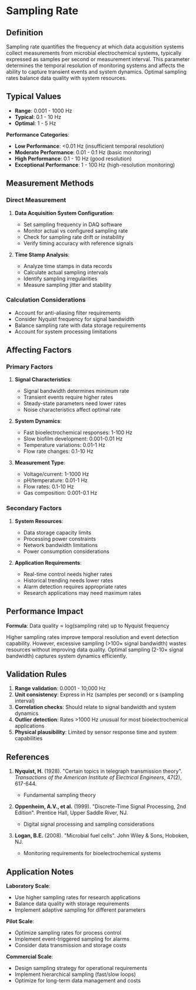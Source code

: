 <!--
Parameter ID: sampling_rate
Category: monitoring
Generated: 2025-01-16T12:23:00.000Z
-->

# Sampling Rate

## Definition

Sampling rate quantifies the frequency at which data acquisition systems collect
measurements from microbial electrochemical systems, typically expressed as
samples per second or measurement interval. This parameter determines the
temporal resolution of monitoring systems and affects the ability to capture
transient events and system dynamics. Optimal sampling rates balance data
quality with system resources.

## Typical Values

- **Range**: 0.001 - 1000 Hz
- **Typical**: 0.1 - 10 Hz
- **Optimal**: 1 - 5 Hz

**Performance Categories**:

- **Low Performance**: <0.01 Hz (insufficient temporal resolution)
- **Moderate Performance**: 0.01 - 0.1 Hz (basic monitoring)
- **High Performance**: 0.1 - 10 Hz (good resolution)
- **Exceptional Performance**: 1 - 100 Hz (high-resolution monitoring)

## Measurement Methods

### Direct Measurement

1. **Data Acquisition System Configuration**:

   - Set sampling frequency in DAQ software
   - Monitor actual vs configured sampling rate
   - Check for sampling rate drift or instability
   - Verify timing accuracy with reference signals

2. **Time Stamp Analysis**:
   - Analyze time stamps in data records
   - Calculate actual sampling intervals
   - Identify sampling irregularities
   - Measure sampling jitter and stability

### Calculation Considerations

- Account for anti-aliasing filter requirements
- Consider Nyquist frequency for signal bandwidth
- Balance sampling rate with data storage requirements
- Account for system processing limitations

## Affecting Factors

### Primary Factors

1. **Signal Characteristics**:

   - Signal bandwidth determines minimum rate
   - Transient events require higher rates
   - Steady-state parameters need lower rates
   - Noise characteristics affect optimal rate

2. **System Dynamics**:

   - Fast bioelectrochemical responses: 1-100 Hz
   - Slow biofilm development: 0.001-0.01 Hz
   - Temperature variations: 0.01-1 Hz
   - Flow rate changes: 0.1-10 Hz

3. **Measurement Type**:
   - Voltage/current: 1-1000 Hz
   - pH/temperature: 0.01-1 Hz
   - Flow rates: 0.1-10 Hz
   - Gas composition: 0.001-0.1 Hz

### Secondary Factors

1. **System Resources**:

   - Data storage capacity limits
   - Processing power constraints
   - Network bandwidth limitations
   - Power consumption considerations

2. **Application Requirements**:
   - Real-time control needs higher rates
   - Historical trending needs lower rates
   - Alarm detection requires appropriate rates
   - Research applications may need maximum rates

## Performance Impact

**Formula**: Data quality ∝ log(sampling rate) up to Nyquist frequency

Higher sampling rates improve temporal resolution and event detection
capability. However, excessive sampling (>100× signal bandwidth) wastes
resources without improving data quality. Optimal sampling (2-10× signal
bandwidth) captures system dynamics efficiently.

## Validation Rules

1. **Range validation**: 0.0001 - 10,000 Hz
2. **Unit consistency**: Express in Hz (samples per second) or s (sampling
   interval)
3. **Correlation checks**: Should relate to signal bandwidth and system dynamics
4. **Outlier detection**: Rates >1000 Hz unusual for most bioelectrochemical
   applications
5. **Physical plausibility**: Limited by sensor response time and system
   capabilities

## References

1. **Nyquist, H.** (1928). "Certain topics in telegraph transmission theory".
   _Transactions of the American Institute of Electrical Engineers_, 47(2),
   617-644.

   - Fundamental sampling theory

2. **Oppenheim, A.V., et al.** (1999). "Discrete-Time Signal Processing, 2nd
   Edition". Prentice Hall, Upper Saddle River, NJ.

   - Digital signal processing and sampling considerations

3. **Logan, B.E.** (2008). "Microbial fuel cells". John Wiley & Sons, Hoboken,
   NJ.
   - Monitoring requirements for bioelectrochemical systems

## Application Notes

**Laboratory Scale**:

- Use higher sampling rates for research applications
- Balance data quality with storage requirements
- Implement adaptive sampling for different parameters

**Pilot Scale**:

- Optimize sampling rates for process control
- Implement event-triggered sampling for alarms
- Consider data transmission and storage costs

**Commercial Scale**:

- Design sampling strategy for operational requirements
- Implement hierarchical sampling (fast/slow loops)
- Optimize for long-term data management and costs
